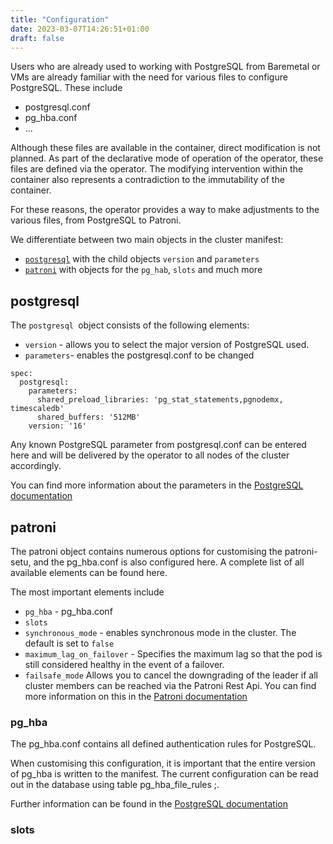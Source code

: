 ```yaml
---
title: "Configuration"
date: 2023-03-07T14:26:51+01:00
draft: false
---
```


Users who are already used to working with PostgreSQL from Baremetal or VMs are already familiar with the need for various files to configure PostgreSQL. These include
- postgresql.conf 
- pg_hba.conf
- ...

Although these files are available in the container, direct modification is not planned. As part of the declarative mode of operation of the operator, these files are defined via the operator. The modifying intervention within the container also represents a contradiction to the immutability of the container.

For these reasons, the operator provides a way to make adjustments to the various files, from PostgreSQL to Patroni. 

We differentiate between two main objects in the cluster manifest:
- [`postgresql`](documentation/how-to-use/configuration/#postgresql) with the child objects `version` and `parameters`
- [`patroni`](documentation/how-to-use/configuration/#patroni) with objects for the `pg_hab`, `slots` and much more

## postgresql

The `postgresql `object consists of the following elements:
- `version` - allows you to select the major version of PostgreSQL used. 
- `parameters`- enables the postgresql.conf to be changed

```
spec:
  postgresql:
    parameters:
      shared_preload_libraries: 'pg_stat_statements,pgnodemx, timescaledb'
      shared_buffers: '512MB'
    version: '16'
```

Any known PostgreSQL parameter from postgresql.conf can be entered here and will be delivered by the operator to all nodes of the cluster accordingly. 

You can find more information about the parameters in the [PostgreSQL documentation](https://www.postgresql.org/docs/)

## patroni

The patroni object contains numerous options for customising the patroni-setu, and the pg_hba.conf is also configured here. A complete list of all available elements can be found here. 

The most important elements include 
- `pg_hba` - pg_hba.conf
- `slots` 
- `synchronous_mode` - enables synchronous mode in the cluster. The default is set to `false`
- `maximum_lag_on_failover` - Specifies the maximum lag so that the pod is still considered healthy in the event of a failover.
- `failsafe_mode` Allows you to cancel the downgrading of the leader if all cluster members can be reached via the Patroni Rest Api. 
You can find more information on this in the [Patroni documentation](https://patroni-readthedocs-io.translate.goog/en/master/dcs_failsafe_mode.html?_x_tr_sl=auto&_x_tr_tl=de&_x_tr_hl=de&_x_tr_pto=wapp)

### pg_hba

The pg_hba.conf contains all defined authentication rules for PostgreSQL. 

When customising this configuration, it is important that the entire version of pg_hba is written to the manifest. 
The current configuration can be read out in the database using table pg_hba_file_rules ;. 

Further information can be found in the [PostgreSQL documentation](https://www.postgresql.org/docs/current/auth-pg-hba-conf.html)


### slots





